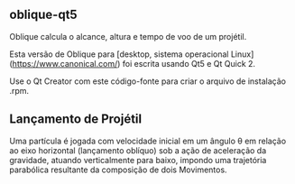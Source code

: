 ## oblique-qt5

Oblique calcula o alcance, altura e tempo de voo de um projétil.

Esta versão de Oblique para [desktop, sistema operacional Linux] (https://www.canonical.com/) foi escrita usando Qt5 e Qt Quick 2.

Use o Qt Creator com este código-fonte para criar o arquivo de instalação .rpm.

## Lançamento de Projétil

Uma partícula é jogada com velocidade inicial em um ângulo θ em relação ao eixo horizontal (lançamento oblíquo) sob a ação de aceleração da gravidade, atuando verticalmente para baixo, impondo uma trajetória parabólica resultante da composição de dois Movimentos.

